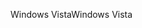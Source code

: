 <span data-ttu-id="0cfc2-101">Windows Vista</span><span class="sxs-lookup"><span data-stu-id="0cfc2-101">Windows Vista</span></span>
